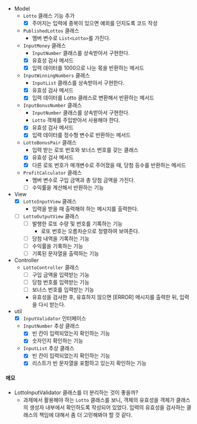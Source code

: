- Model
    - `Lotto` 클래스 기능 추가
        - [x] 주어지는 입력에 중복이 있으면 예외를 던지도록 코드 작성
    - `PublishedLottos` 클래스
      - 멤버 변수로 `List<Lotto>`를 가진다.
    - `InputMoney` 클래스
      - `InputNumber` 클래스를 상속받아서 구현한다.
      - [x] 유효성 검사 메서드
      - [x] 입력 데이터를 1000으로 나눈 몫을 반환하는 메서드
    - `InputWinningNumbers` 클래스
      - `InputList` 클래스를 상속받아서 구현한다.
      - [x] 유효성 검사 메서드
      - [x] 입력 데이터를 Lotto 클래스로 변환해서 반환하는 메서드
    - `InputBonusNumber` 클래스
      - `InputNumber` 클래스를 상속받아서 구현한다.
      - `Lotto` 객체를 주입받아서 사용해야 한다.
      - [x] 유효성 검사 메서드
      - [x] 입력 데이터를 정수형 변수로 반환하는 메서드
    - `LottoBonusPair` 클래스
      - 입력 받는 로또 번호와 보너스 번호를 갖는 클래스
      - [x] 유효성 검사 메서드
      - [x] 다른 로또 번호가 매개변수로 주어졌을 때, 당첨 등수를 반환하는 메서드
    - `ProfitCalculator` 클래스
        - 멤버 변수로 구입 금액과 총 당첨 금액을 가진다.
        - [ ] 수익률을 계산해서 반환하는 기능
- View
    - [x] `LottoInputView` 클래스
      - 입력을 받을 때 출력해야 하는 메시지를 출력한다.
    - [ ] `LottoOutputView` 클래스
        - [ ] 발행한 로또 수량 및 번호를 기록하는 기능
            - 로또 번호는 오름차순으로 정렬하여 보여준다.
        - [ ] 당첨 내역을 기록하는 기능
        - [ ] 수익률을 기록하는 기능
        - [ ] 기록된 문자열을 출력하는 기능
- Controller
    - `LottoController` 클래스
      - [ ] 구입 금액을 입력받는 기능
      - [ ] 당첨 번호를 입력받는 기능
      - [ ] 보너스 번호를 입력받는 기능
      - 유효성을 검사한 후, 유효하지 않으면 [ERROR] 메시지를 출력한 뒤, 입력을 다시 받는다.
- util
    - [x] `InputValidator` 인터페이스
    - `InputNumber` 추상 클래스
      - [x] 빈 칸이 입력되었는지 확인하는 기능
      - [x] 숫자인지 확인하는 기능
    - `InputList` 추상 클래스
      - [x] 빈 칸이 입력되었는지 확인하는 기능
      - [x] 리스트가 빈 문자열을 포함하고 있는지 확인하는 기능
#### 메모
- LottoInputValidator 클래스를 더 분리하는 것이 좋을까?
    - 과제에서 활용해야 하는 `Lotto` 클래스를 보니, 객체의 유효성을 객체가 클래스의 생성자 내부에서 확인하도록 작성되어 있었다. 입력의 유효성을 검사하는 클래스의 책임에 대해서 좀 더 고민해봐야 할 것 같다.